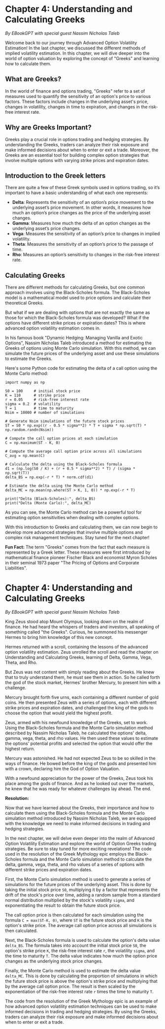 # Chapter 4: Understanding and Calculating Greeks

*By EBookGPT with special guest Nassim Nicholas Taleb*

Welcome back to our journey through Advanced Option Volatility Estimation! In the last chapter, we discussed the different methods of implied volatility estimation. In this chapter, we will dive deeper into the world of option valuation by exploring the concept of "Greeks" and learning how to calculate them.

## What are Greeks?

In the world of finance and options trading, "Greeks" refer to a set of measures used to quantify the sensitivity of an option's price to various factors. These factors include changes in the underlying asset's price, changes in volatility, changes in time to expiration, and changes in the risk-free interest rate.

## Why are Greeks Important?

Greeks play a crucial role in options trading and hedging strategies. By understanding the Greeks, traders can analyze their risk exposure and make informed decisions about when to enter or exit a trade. Moreover, the Greeks are an essential tool for building complex option strategies that involve multiple options with varying strike prices and expiration dates.

## Introduction to the Greek letters

There are quite a few of these Greek symbols used in options trading, so it’s important to have a basic understanding of what each one represents:

- **Delta**: Represents the sensitivity of an option’s price movement to the underlying asset’s price movement. In other words, it measures how much an option’s price changes as the price of the underlying asset changes.
- **Gamma**: Measures how much the delta of an option changes as the underlying asset’s price changes.
- **Vega**: Measures the sensitivity of an option’s price to changes in implied volatility.
- **Theta**: Measures the sensitivity of an option’s price to the passage of time.
- **Rho**: Measures an option’s sensitivity to changes in the risk-free interest rate.

## Calculating Greeks

There are different methods for calculating Greeks, but one common approach involves using the Black-Scholes formula. The Black-Scholes model is a mathematical model used to price options and calculate their theoretical Greeks.

But what if we are dealing with options that are not exactly the same as those for which the Black-Scholes formula was developed? What if the options have different strike prices or expiration dates? This is where advanced option volatility estimation comes in.

In his famous book "Dynamic Hedging: Managing Vanilla and Exotic Options", Nassim Nicholas Taleb introduced a method for estimating the Greeks of options using Monte Carlo simulation. With this method, we can simulate the future prices of the underlying asset and use these simulations to estimate the Greeks.

Here's some Python code for estimating the delta of a call option using the Monte Carlo method:

```
import numpy as np

S0 = 100     # initial stock price
K = 110      # strike price
r = 0.05     # risk-free interest rate
sigma = 0.2  # volatility
T = 1        # time to maturity
Nsim = 10000 # number of simulations

# Generate Nsim simulations of the future stock prices
ST = S0 * np.exp((r - 0.5 * sigma**2) * T + sigma * np.sqrt(T) * np.random.randn(Nsim))

# Compute the call option prices at each simulation
C = np.maximum(ST - K, 0)

# Compute the average call option price across all simulations
C_avg = np.mean(C)

# Calculate the delta using the Black-Scholes formula
d1 = (np.log(S0 / K) + (r + 0.5 * sigma**2) * T) / (sigma * np.sqrt(T))
delta_BS = np.exp(-r * T) * norm.cdf(d1)

# Estimate the delta using the Monte Carlo method
delta_MC = np.mean(np.where(ST > K, 1, 0)) * np.exp(-r * T)

print("Delta (Black-Scholes):", delta_BS)
print("Delta (Monte Carlo):", delta_MC)
```

As you can see, the Monte Carlo method can be a powerful tool for estimating option sensitivities when dealing with complex options.

With this introduction to Greeks and calculating them, we can now begin to develop more advanced strategies that involve multiple options and complex risk management techniques. Stay tuned for the next chapter!

**Fun Fact:** The term "Greeks" comes from the fact that each measure is represented by a Greek letter. These measures were first introduced by mathematical finance pioneer Fischer Black and economist Myron Scholes in their seminal 1973 paper "The Pricing of Options and Corporate Liabilities".
# Chapter 4: Understanding and Calculating Greeks

*By EBookGPT with special guest Nassim Nicholas Taleb*

King Zeus stood atop Mount Olympus, looking down on the realm of finance. He had heard the whispers of traders and investors, all speaking of something called "the Greeks". Curious, he summoned his messenger Hermes to bring him knowledge of this new concept.

Hermes returned with a scroll, containing the lessons of the advanced option volatility estimation. Zeus unrolled the scroll and read the chapter on Understanding and Calculating Greeks, learning of Delta, Gamma, Vega, Theta, and Rho.

But Zeus was not content with simply reading about the Greeks. He knew that to truly understand them, he must see them in action. So he called forth the god of the stock market, Hermes' brother Mercury, to present him with a challenge.

Mercury brought forth five urns, each containing a different number of gold coins. He then presented Zeus with a series of options, each with different strike prices and expiration dates, and challenged the king of the gods to choose the option that would yield the highest profit.

Zeus, armed with his newfound knowledge of the Greeks, set to work. Using the Black-Scholes formula and the Monte Carlo simulation method described by Nassim Nicholas Taleb, he calculated the options' delta, gamma, vega, theta, and rho values. He then used these values to estimate the options' potential profits and selected the option that would offer the highest return.

Mercury was astonished. He had not expected Zeus to be so skilled in the ways of finance. He bowed before the king of the gods and presented him with a crown, declaring him the God of Option Valuation.

With a newfound appreciation for the power of the Greeks, Zeus took his place among the gods of finance. And as he looked out over the markets, he knew that he was ready for whatever challenges lay ahead. The end. 

**Resolution:**

Now that we have learned about the Greeks, their importance and how to calculate them using the Black-Scholes formula and the Monte Carlo simulation method introduced by Nassim Nicholas Taleb, we are equipped with the knowledge we need to make informed decisions in trading and hedging strategies.

In the next chapter, we will delve even deeper into the realm of Advanced Option Volatility Estimation and explore the world of Option Greeks trading strategies. Be sure to stay tuned for more exciting revelations!
The code used in the resolution of the Greek Mythology epic employs the Black-Scholes formula and the Monte Carlo simulation method to calculate the delta, gamma, vega, theta, and rho values of a series of options with different strike prices and expiration dates.

First, the Monte Carlo simulation method is used to generate a series of simulations for the future prices of the underlying asset. This is done by taking the initial stock price `S0`, multiplying it by a factor that represents the drift of the stock's price over time, adding a random sample from a standard normal distribution multiplied by the stock's volatility `sigma`, and exponentiating the result to obtain the future stock price.

The call option price is then calculated for each simulation using the formula `C = max(ST-K, 0)`, where `ST` is the future stock price and `K` is the option's strike price. The average call option price across all simulations is then calculated.

Next, the Black-Scholes formula is used to calculate the option's delta value `delta_BS`. The formula takes into account the initial stock price `S0`, the option's strike price `K`, the risk-free interest rate `r`, the volatility `sigma`, and the time to maturity `T`. The delta value indicates how much the option price changes as the underlying stock price changes.

Finally, the Monte Carlo method is used to estimate the delta value `delta_MC`. This is done by calculating the proportion of simulations in which the future stock price is above the option's strike price and multiplying that by the average call option price. The result is then scaled by the exponentiation of the risk-free interest rate `r` times the time to maturity `T`.

The code from the resolution of the Greek Mythology epic is an example of how advanced option volatility estimation techniques can be used to make informed decisions in trading and hedging strategies. By using the Greeks, traders can analyze their risk exposure and make informed decisions about when to enter or exit a trade.